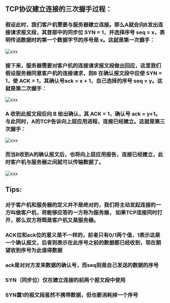 ## TCP协议建立连接的三次握手过程：
### 假设此时，我们客户机需要与服务器建立连接。那么A就会向B发出连接请求报文段，其首部中的同步位 SYN = 1，并选择序号 seq = x，表明传送数据时的第一个数据字节的序号是 x。这就是第一次握手：
![xxx](https://github.com/LzyRapx/Notes/blob/master/NetWorking/img/1.png)

### 接下来，服务器需要对客户机的连接请求报文段做出回应，这里我们假设服务器同意客户机的连接请求，则B 在确认报文段中应使 SYN = 1，使 ACK = 1，其确认号ack = x + 1，自己选择的序号 seq = y。这就是第二次握手：
![xxx](https://github.com/LzyRapx/Notes/blob/master/NetWorking/img/2.png)

### A 收到此报文段后向 B 给出确认，其 ACK = 1，确认号 ack = y+1。与此同时，A的TCP告诉向上层应用进程，连接已经建立。这就是第三次握手：
![xxx](https://github.com/LzyRapx/Notes/blob/master/NetWorking/img/3.png)

### 而当B收到A的确认报文后，也将向上层应用报告，连接已经建立，此时客户机与服务器之间就可以传输数据了。
![xxx](https://github.com/LzyRapx/Notes/blob/master/NetWorking/img/4.png)

## Tips:
### 对于客户机和服务器的定义并不是绝对的，我们将主动发起连接的一方叫做客户机，将能够应答的一方称为服务器， 如果TCP连接同时打开，那么双方将既是客户机又是服务器。 
### ACK位和ack位的意义是不一样的，前者只有0/1两个值，1表示这是一个确认报文，后者则表示在此序号之前的数据都已经收到，现在期望收到序号为此值得数据 
### ack是对对方发来数据的确认号，而seq则是自己发送的数据的序号 
### SYN（同步位）仅在建立连接的前两个报文段中使用 
### SYN置1的报文段虽然不携带数据，但也要消耗掉一个序号
